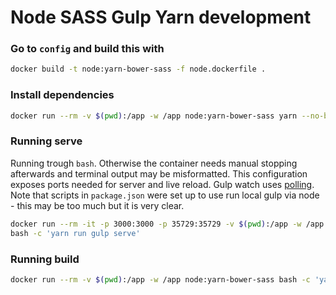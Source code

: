 # Node SASS Gulp Yarn development

### Go to `config` and build this with
```bash
docker build -t node:yarn-bower-sass -f node.dockerfile .
```

### Install dependencies
```bash
docker run --rm -v $(pwd):/app -w /app node:yarn-bower-sass yarn --no-bin-links
```

### Running serve
Running trough `bash`. Otherwise the container needs manual stopping afterwards and terminal output may be misformatted. This configuration exposes ports needed for server and live reload. Gulp watch uses [polling](https://stackoverflow.com/questions/28681491/within-docker-vm-gulp-watch-seems-to-not-work-well-on-volumes-hosted-from-the-h). Note that scripts in `package.json` were set up to use run local gulp via node - this may be too much but it is very clear.
```bash
docker run --rm -it -p 3000:3000 -p 35729:35729 -v $(pwd):/app -w /app node:yarn-bower-sass \
bash -c 'yarn run gulp serve'
```
### Running build
```bash
docker run --rm -v $(pwd):/app -w /app node:yarn-bower-sass bash -c 'yarn run gulp build'
```
